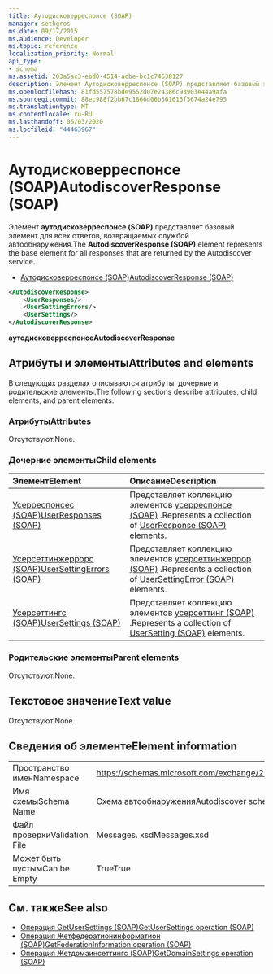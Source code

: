 ```yaml
---
title: Аутодисковерреспонсе (SOAP)
manager: sethgros
ms.date: 09/17/2015
ms.audience: Developer
ms.topic: reference
localization_priority: Normal
api_type:
- schema
ms.assetid: 203a5ac3-ebd0-4514-acbe-bc1c74638127
description: Элемент Аутодисковерреспонсе (SOAP) представляет базовый элемент для всех ответов, возвращаемых службой автообнаружения.
ms.openlocfilehash: 81fd557578bde9552d07e24386c93903e44a9afa
ms.sourcegitcommit: 88ec988f2bb67c1866d06b361615f3674a24e795
ms.translationtype: MT
ms.contentlocale: ru-RU
ms.lasthandoff: 06/03/2020
ms.locfileid: "44463967"
---
```

# <a name="autodiscoverresponse-soap"></a><span data-ttu-id="2ef9b-103">Аутодисковерреспонсе (SOAP)</span><span class="sxs-lookup"><span data-stu-id="2ef9b-103">AutodiscoverResponse (SOAP)</span></span>

<span data-ttu-id="2ef9b-104">Элемент **аутодисковерреспонсе (SOAP)** представляет базовый элемент для всех ответов, возвращаемых службой автообнаружения.</span><span class="sxs-lookup"><span data-stu-id="2ef9b-104">The **AutodiscoverResponse (SOAP)** element represents the base element for all responses that are returned by the Autodiscover service.</span></span> 
  
- [<span data-ttu-id="2ef9b-105">Аутодисковерреспонсе (SOAP)</span><span class="sxs-lookup"><span data-stu-id="2ef9b-105">AutodiscoverResponse (SOAP)</span></span>](autodiscoverresponse-soap.md)
  
```XML
<AutodiscoverResponse>
    <UserResponses/>
    <UserSettingErrors/>
    <UserSettings/>
</AutodiscoverResponse>

```

 <span data-ttu-id="2ef9b-106">**аутодисковерреспонсе**</span><span class="sxs-lookup"><span data-stu-id="2ef9b-106">**AutodiscoverResponse**</span></span>
## <a name="attributes-and-elements"></a><span data-ttu-id="2ef9b-107">Атрибуты и элементы</span><span class="sxs-lookup"><span data-stu-id="2ef9b-107">Attributes and elements</span></span>

<span data-ttu-id="2ef9b-108">В следующих разделах описываются атрибуты, дочерние и родительские элементы.</span><span class="sxs-lookup"><span data-stu-id="2ef9b-108">The following sections describe attributes, child elements, and parent elements.</span></span>
  
### <a name="attributes"></a><span data-ttu-id="2ef9b-109">Атрибуты</span><span class="sxs-lookup"><span data-stu-id="2ef9b-109">Attributes</span></span>

<span data-ttu-id="2ef9b-110">Отсутствуют.</span><span class="sxs-lookup"><span data-stu-id="2ef9b-110">None.</span></span>
  
### <a name="child-elements"></a><span data-ttu-id="2ef9b-111">Дочерние элементы</span><span class="sxs-lookup"><span data-stu-id="2ef9b-111">Child elements</span></span>

|<span data-ttu-id="2ef9b-112">**Элемент**</span><span class="sxs-lookup"><span data-stu-id="2ef9b-112">**Element**</span></span>|<span data-ttu-id="2ef9b-113">**Описание**</span><span class="sxs-lookup"><span data-stu-id="2ef9b-113">**Description**</span></span>|
|:-----|:-----|
|[<span data-ttu-id="2ef9b-114">Усерреспонсес (SOAP)</span><span class="sxs-lookup"><span data-stu-id="2ef9b-114">UserResponses (SOAP)</span></span>](userresponses-soap.md) <br/> |<span data-ttu-id="2ef9b-115">Представляет коллекцию элементов [усерреспонсе (SOAP)](userresponse-soap.md) .</span><span class="sxs-lookup"><span data-stu-id="2ef9b-115">Represents a collection of [UserResponse (SOAP)](userresponse-soap.md) elements.</span></span>  <br/> |
|[<span data-ttu-id="2ef9b-116">Усерсеттинжеррорс (SOAP)</span><span class="sxs-lookup"><span data-stu-id="2ef9b-116">UserSettingErrors (SOAP)</span></span>](usersettingerrors-soap.md) <br/> |<span data-ttu-id="2ef9b-117">Представляет коллекцию элементов [усерсеттинжеррор (SOAP)](usersettingerror-soap.md) .</span><span class="sxs-lookup"><span data-stu-id="2ef9b-117">Represents a collection of [UserSettingError (SOAP)](usersettingerror-soap.md) elements.</span></span>  <br/> |
|[<span data-ttu-id="2ef9b-118">Усерсеттингс (SOAP)</span><span class="sxs-lookup"><span data-stu-id="2ef9b-118">UserSettings (SOAP)</span></span>](usersettings-soap.md) <br/> |<span data-ttu-id="2ef9b-119">Представляет коллекцию элементов [усерсеттинг (SOAP)](usersetting-soap.md) .</span><span class="sxs-lookup"><span data-stu-id="2ef9b-119">Represents a collection of [UserSetting (SOAP)](usersetting-soap.md) elements.</span></span>  <br/> |
   
### <a name="parent-elements"></a><span data-ttu-id="2ef9b-120">Родительские элементы</span><span class="sxs-lookup"><span data-stu-id="2ef9b-120">Parent elements</span></span>

<span data-ttu-id="2ef9b-121">Отсутствуют.</span><span class="sxs-lookup"><span data-stu-id="2ef9b-121">None.</span></span>
  
## <a name="text-value"></a><span data-ttu-id="2ef9b-122">Текстовое значение</span><span class="sxs-lookup"><span data-stu-id="2ef9b-122">Text value</span></span>

<span data-ttu-id="2ef9b-123">Отсутствуют.</span><span class="sxs-lookup"><span data-stu-id="2ef9b-123">None.</span></span>
  
## <a name="element-information"></a><span data-ttu-id="2ef9b-124">Сведения об элементе</span><span class="sxs-lookup"><span data-stu-id="2ef9b-124">Element information</span></span>

|||
|:-----|:-----|
|<span data-ttu-id="2ef9b-125">Пространство имен</span><span class="sxs-lookup"><span data-stu-id="2ef9b-125">Namespace</span></span>  <br/> |https://schemas.microsoft.com/exchange/2010/Autodiscover  <br/> |
|<span data-ttu-id="2ef9b-126">Имя схемы</span><span class="sxs-lookup"><span data-stu-id="2ef9b-126">Schema Name</span></span>  <br/> |<span data-ttu-id="2ef9b-127">Схема автообнаружения</span><span class="sxs-lookup"><span data-stu-id="2ef9b-127">Autodiscover schema</span></span>  <br/> |
|<span data-ttu-id="2ef9b-128">Файл проверки</span><span class="sxs-lookup"><span data-stu-id="2ef9b-128">Validation File</span></span>  <br/> |<span data-ttu-id="2ef9b-129">Messages. xsd</span><span class="sxs-lookup"><span data-stu-id="2ef9b-129">Messages.xsd</span></span>  <br/> |
|<span data-ttu-id="2ef9b-130">Может быть пустым</span><span class="sxs-lookup"><span data-stu-id="2ef9b-130">Can be Empty</span></span>  <br/> |<span data-ttu-id="2ef9b-131">True</span><span class="sxs-lookup"><span data-stu-id="2ef9b-131">True</span></span>  <br/> |
   
## <a name="see-also"></a><span data-ttu-id="2ef9b-132">См. также</span><span class="sxs-lookup"><span data-stu-id="2ef9b-132">See also</span></span>

- [<span data-ttu-id="2ef9b-133">Операция GetUserSettings (SOAP)</span><span class="sxs-lookup"><span data-stu-id="2ef9b-133">GetUserSettings operation (SOAP)</span></span>](getusersettings-operation-soap.md)
- [<span data-ttu-id="2ef9b-134">Операция Жетфедератионинформатион (SOAP)</span><span class="sxs-lookup"><span data-stu-id="2ef9b-134">GetFederationInformation operation (SOAP)</span></span>](getfederationinformation-operation-soap.md)
- [<span data-ttu-id="2ef9b-135">Операция Жетдомаинсеттингс (SOAP)</span><span class="sxs-lookup"><span data-stu-id="2ef9b-135">GetDomainSettings operation (SOAP)</span></span>](getdomainsettings-operation-soap.md)


